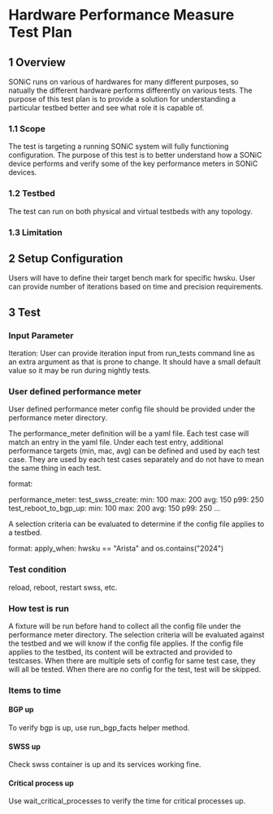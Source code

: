 # Hardware Performance Measure Test Plan

## 1 Overview

SONiC runs on various of hardwares for many different purposes, so natually the different hardware performs differently on various tests. The purpose of this test plan is to provide a solution for understanding a particular testbed better and see what role it is capable of.

### 1.1 Scope

The test is targeting a running SONiC system will fully functioning configuration. The purpose of this test is to better understand how a SONiC device performs and verify some of the key performance meters in SONiC devices.

### 1.2 Testbed

The test can run on both physical and virtual testbeds with any topology.

### 1.3 Limitation

## 2 Setup Configuration

Users will have to define their target bench mark for specific hwsku. User can provide number of iterations based on time and precision requirements.

## 3 Test

### Input Parameter

Iteration: User can provide iteration input from run_tests command line as an extra argument as that is prone to change. It should have a small default value so it may be run during nightly tests.

### User defined performance meter

User defined performance meter config file should be provided under the performance meter directory.

The performance_meter definition will be a yaml file. Each test case will match an entry in the yaml file. Under each test entry, additional performance targets (min, mac, avg) can be defined and used by each test case. They are used by each test cases separately and do not have to mean the same thing in each test.

format:

performance_meter:
  test_swss_create:
    min: 100
    max: 200
    avg: 150
    p99: 250
  test_reboot_to_bgp_up:
    min: 100
    max: 200
    avg: 150
    p99: 250
...

A selection criteria can be evaluated to determine if the config file applies to a testbed.

format:
apply_when: hwsku == "Arista" and os.contains("2024")

### Test condition

reload, reboot, restart swss, etc.

### How test is run

A fixture will be run before hand to collect all the config file under the performance meter directory. The selection criteria will be evaluated against the testbed and we will know if the config file applies. If the config file applies to the testbed, its content will be extracted and provided to testcases. When there are multiple sets of config for same test case, they will all be tested. When there are no config for the test, test will be skipped.

### Items to time

#### BGP up

To verify bgp is up, use run_bgp_facts helper method.

#### SWSS up

Check swss container is up and its services working fine.

#### Critical process up

Use wait_critical_processes to verify the time for critical processes up.
